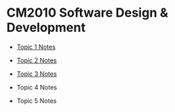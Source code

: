 # CM2010 Software Design & Development

- [Topic 1 Notes](https://ccy05327.github.io/SDD/01-Topic%201/README.html)
 
- [Topic 2 Notes](https://ccy05327.github.io/SDD/02-Topic%202/README.html)

- [Topic 3 Notes](https://ccy05327.github.io/SDD/03-Topic%203/README.html)

- Topic 4 Notes

- Topic 5 Notes

